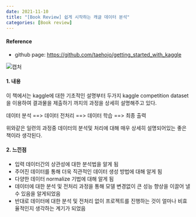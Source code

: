 ```yaml
---
date: 2021-11-10
title: "[Book Review] 쉽게 시작하는 캐글 데이터 분석"
categories: [Book review]
---
```





#### Reference

+ github page: <https://github.com/taehojo/getting_started_with_kaggle>


![캡처](https://user-images.githubusercontent.com/76807432/141062776-d405b6fc-f7be-4703-b00c-2432ebf92dbc.PNG)



#### 1. 내용  



이 책에서는 kaggle에 대한 기초적인 설명부터 두가지 kaggle competition dataset을 이용하여 결과물을 제출하기 까지의 과정을 상세히 설명해주고 있다.

데이터 분석 ==> 데이터 전처리 ==> 데이터 학습 ==> 최종 출력

위와같은 일련의 과정중 데이터의 분석및 처리에 대해 매우 상세히 설명되어있는 좋은 책이라 생각된다.





#### 2. 느낀점  

+ 입력 데이터간의 상관성에 대한 분석법을 알게 됨
+ 주어진 데이터를 통해 더욱 직관적인 데이터 생성 방법에 대해 알게 됨
+ 다양한 데이터 normalize 기법에 대해 알게 됨
+ 데이터에 대한 분석 및 전처리 과정을 통해 모델 변경없이 큰 성능 향상을 이끌어 낼 수 있음을 알게되었음
+ 반대로 데이터에 대한 분석 및 전처리 없이 프로젝트를 진행하는 것이 얼마나 비효율적인지 생각하는 계기가 되었음

